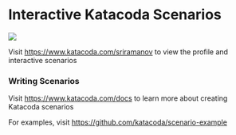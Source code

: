 # Interactive Katacoda Scenarios

[![](http://shields.katacoda.com/katacoda/sriramanov/count.svg)](https://www.katacoda.com/sriramanov "Get your profile on Katacoda.com")

Visit https://www.katacoda.com/sriramanov to view the profile and interactive scenarios

### Writing Scenarios
Visit https://www.katacoda.com/docs to learn more about creating Katacoda scenarios

For examples, visit https://github.com/katacoda/scenario-example
